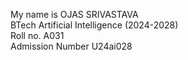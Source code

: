 My name is OJAS SRIVASTAVA <br>
BTech Artificial Intelligence (2024-2028) <br>
Roll no. A031<br>
Admission Number U24ai028
